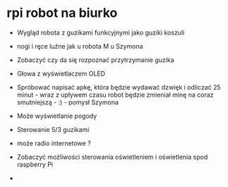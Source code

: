 # rpi robot na biurko
- Wygląd robota z guzikami funkcyjnymi jako guziki koszuli
- nogi i ręce luźne jak u robota M u Szymona
- Zobaczyć czy da się rozpoznać przytrzymanie guzika
- Głowa z wyświetlaczem OLED
- Spróbować napisać apkę, która będzie wydawać dzwięk i odliczać 25 minut - wraz z upływem czasu robot będzie zmieniał minę na coraz smutniejszą - :) - pomysł Szymona
- Może wyświetlanie pogody
- Sterowanie 5/3 guzikami
- może radio internetowe ?

- Zobaczyć możliwości sterowania oświetleniem i oświetlenia spod raspberry Pi
- 
